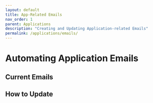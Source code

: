```yaml
---
layout: default
title: App-Related Emails
nav_order: 1
parent: Applications
description: "Creating and Updating Application-related Emails"
permalink: /applications/emails/
---
```


# Automating Application Emails

## Current Emails

## How to Update